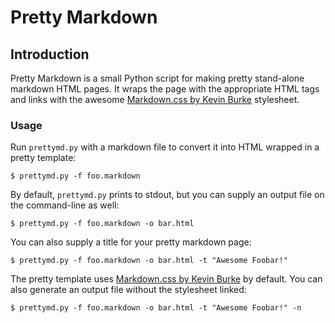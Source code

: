 # Pretty Markdown

## Introduction

Pretty Markdown is a small Python script for making pretty stand-alone markdown
HTML pages. It wraps the page with the appropriate HTML tags and links with the
awesome [Markdown.css by Kevin
Burke](http://kevinburke.bitbucket.org/markdowncss/) stylesheet.

### Usage

Run `prettymd.py` with a markdown file to convert it into HTML wrapped in a
pretty template:

```
$ prettymd.py -f foo.markdown
```

By default, `prettymd.py` prints to stdout, but you can supply an output file on
the command-line as well:

```
$ prettymd.py -f foo.markdown -o bar.html
```

You can also supply a title for your pretty markdown page:

```
$ prettymd.py -f foo.markdown -o bar.html -t "Awesome Foobar!"
```

The pretty template uses [Markdown.css by Kevin
Burke](http://kevinburke.bitbucket.org/markdowncss/) by default. You can also
generate an output file without the stylesheet linked:

```
$ prettymd.py -f foo.markdown -o bar.html -t "Awesome Foobar!" -n
```
